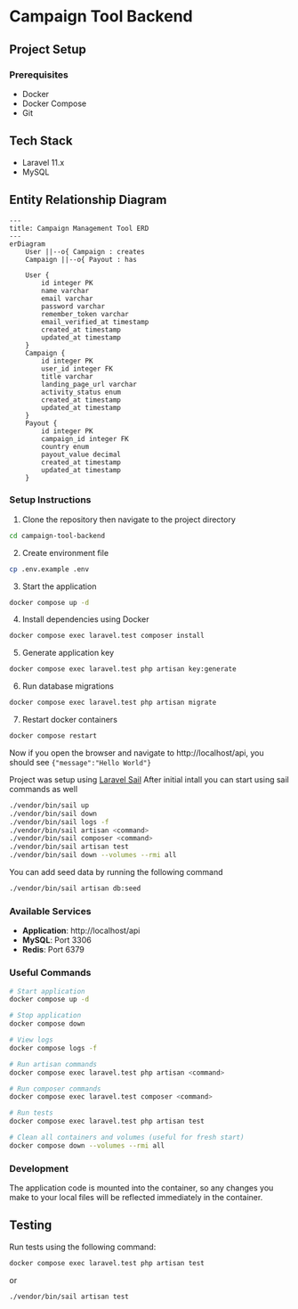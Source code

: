 # Campaign Tool Backend

## Project Setup

### Prerequisites

- Docker
- Docker Compose
- Git

## Tech Stack

- Laravel 11.x
- MySQL

## Entity Relationship Diagram

```mermaid
---
title: Campaign Management Tool ERD
---
erDiagram
    User ||--o{ Campaign : creates
    Campaign ||--o{ Payout : has
    
    User {
        id integer PK
        name varchar
        email varchar
        password varchar
        remember_token varchar
        email_verified_at timestamp
        created_at timestamp
        updated_at timestamp
    }
    Campaign {
        id integer PK
        user_id integer FK
        title varchar
        landing_page_url varchar
        activity_status enum
        created_at timestamp
        updated_at timestamp
    }
    Payout {
        id integer PK
        campaign_id integer FK
        country enum
        payout_value decimal
        created_at timestamp
        updated_at timestamp
    }
```

### Setup Instructions

1. Clone the repository then navigate to the project directory
```bash
cd campaign-tool-backend
```

2. Create environment file
```bash
cp .env.example .env
```

3. Start the application
```bash
docker compose up -d
```

4. Install dependencies using Docker
```bash
docker compose exec laravel.test composer install
```

5. Generate application key
```bash
docker compose exec laravel.test php artisan key:generate
```

6. Run database migrations
```bash
docker compose exec laravel.test php artisan migrate
```

7. Restart docker containers
```bash
docker compose restart
```

Now if you open the browser and navigate to http://localhost/api, you should see `{"message":"Hello World"}`

Project was setup using [Laravel Sail](https://laravel.com/docs/9.x/sail)
After initial intall you can start using sail commands as well

```bash
./vendor/bin/sail up
./vendor/bin/sail down
./vendor/bin/sail logs -f
./vendor/bin/sail artisan <command>
./vendor/bin/sail composer <command>
./vendor/bin/sail artisan test
./vendor/bin/sail down --volumes --rmi all
```

You can add seed data by running the following command
```bash
./vendor/bin/sail artisan db:seed
```

### Available Services

- **Application**: http://localhost/api
- **MySQL**: Port 3306
- **Redis**: Port 6379

### Useful Commands

```bash
# Start application
docker compose up -d

# Stop application
docker compose down

# View logs
docker compose logs -f

# Run artisan commands
docker compose exec laravel.test php artisan <command>

# Run composer commands
docker compose exec laravel.test composer <command>

# Run tests
docker compose exec laravel.test php artisan test

# Clean all containers and volumes (useful for fresh start)
docker compose down --volumes --rmi all
```

### Development

The application code is mounted into the container, so any changes you make to your local files will be reflected immediately in the container.


## Testing

Run tests using the following command:

```bash
docker compose exec laravel.test php artisan test
```

or 

```bash
./vendor/bin/sail artisan test
```